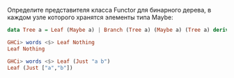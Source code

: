Определите представителя класса Functor для бинарного дерева, в каждом узле которого хранятся элементы типа Maybe:

```haskell
data Tree a = Leaf (Maybe a) | Branch (Tree a) (Maybe a) (Tree a) deriving Show
```

```haskell
GHCi> words <$> Leaf Nothing
Leaf Nothing

GHCi> words <$> Leaf (Just "a b")
Leaf (Just ["a","b"])
```